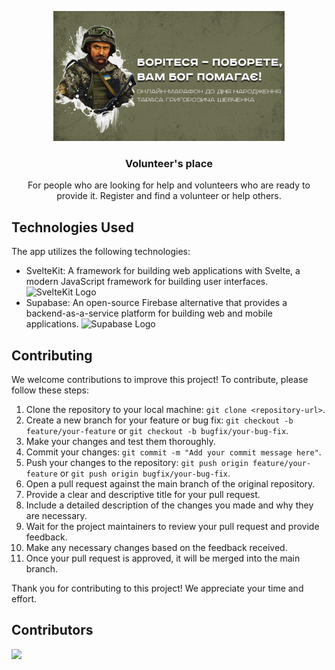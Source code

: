 <p align="center">
<img src="static/images/ogimage.png" alt="Simple Icons" width=370>
<h3 align="center">Volunteer's place</h3>
<p align="center">
For people who are looking for help and volunteers who are ready to provide it. Register and find a volunteer or help others.</p>
</p>

## Technologies Used

The app utilizes the following technologies:

- SvelteKit: A framework for building web applications with Svelte, a modern JavaScript framework for building user interfaces.
  ![SvelteKit Logo]("./static/svelte.png")
- Supabase: An open-source Firebase alternative that provides a backend-as-a-service platform for building web and mobile applications.
  ![Supabase Logo]("./static/supabase.png")

## Contributing

We welcome contributions to improve this project! To contribute, please follow these steps:

1. Clone the repository to your local machine: `git clone <repository-url>`.
2. Create a new branch for your feature or bug fix: `git checkout -b feature/your-feature` or `git checkout -b bugfix/your-bug-fix`.
3. Make your changes and test them thoroughly.
4. Commit your changes: `git commit -m "Add your commit message here"`.
5. Push your changes to the repository: `git push origin feature/your-feature` or `git push origin bugfix/your-bug-fix`.
6. Open a pull request against the main branch of the original repository.
7. Provide a clear and descriptive title for your pull request.
8. Include a detailed description of the changes you made and why they are necessary.
9. Wait for the project maintainers to review your pull request and provide feedback.
10. Make any necessary changes based on the feedback received.
11. Once your pull request is approved, it will be merged into the main branch.

Thank you for contributing to this project! We appreciate your time and effort.

## Contributors

<a href="https://github.com/wasylmowczan/yadopomoga.org/graphs/contributors">
  <img src="https://contrib.rocks/image?repo=wasylmowczan/yadopomoga.org" />
</a>